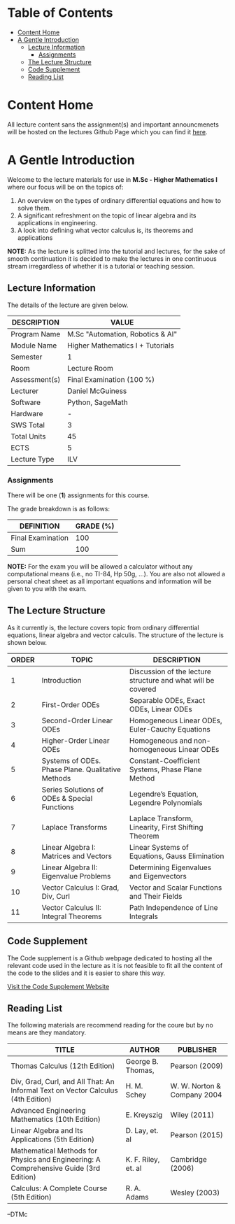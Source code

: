 # Table of Contents 

- [Content Home](#content-home)
- [A Gentle Introduction](#a-gentle-introduction)
  - [Lecture Information](#lecture-information)
    - [Assignments](#assignments)
  - [The Lecture Structure](#the-lecture-structure)
  - [Code Supplement](#code-supplement)
  - [Reading List](#reading-list)

# Content Home

All lecture content sans the assignment(s) and important announcmenets
will be hosted on the lectures Github Page which you can find it
[here](https://github.com/dTmC0945/L-MCI-MSc-Higher-Mathematics-I).

# A Gentle Introduction

Welcome to the lecture materials for use in **M.Sc - Higher Mathematics
I** where our focus will be on the topics of:

1.  An overview on the types of ordinary differential equations and how
    to solve them.
2.  A significant refreshment on the topic of linear algebra and its
    applications in engineering.
3.  A look into defining what vector calculus is, its theorems and
    applications

**NOTE:** As the lecture is splitted into the tutorial and lectures, for
the sake of smooth continuation it is decided to make the lectures in
one continuous stream irregardless of whether it is a tutorial or
teaching session.

## Lecture Information

The details of the lecture are given below.

| DESCRIPTION   | VALUE                            |
|---------------|----------------------------------|
| Program Name  | M.Sc "Automation, Robotics & AI" |
| Module Name   | Higher Mathematics I + Tutorials |
| Semester      | 1                                |
| Room          | Lecture Room                     |
| Assessment(s) | Final Examination (100 %)        |
| Lecturer      | Daniel McGuiness                 |
| Software      | Python, SageMath                 |
| Hardware      | \-                               |
| SWS Total     | 3                                |
| Total Units   | 45                               |
| ECTS          | 5                                |
| Lecture Type  | ILV                              |

### Assignments

There will be one (**1**) assignments for this course.

The grade breakdown is as follows:

| DEFINITION        | GRADE (%) |
|-------------------|-----------|
| Final Examination | 100       |
| Sum               | 100       |

**NOTE:** For the exam you will be allowed a calculator without any
computational means (i.e., no TI-84, Hp 50g, …). You are also not
allowed a personal cheat sheet as all important equations and
information will be given to you with the exam.

## The Lecture Structure

As it currently is, the lecture covers topic from ordinary differential
equations, linear algebra and vector calculis. The structure of the
lecture is shown below.

| ORDER | TOPIC | DESCRIPTION |
|----|----|----|
| 1 | Introduction | Discussion of the lecture structure and what will be covered |
| 2 | First-Order ODEs | Separable ODEs, Exact ODEs, Linear ODEs |
| 3 | Second-Order Linear ODEs | Homogeneous Linear ODEs, Euler-Cauchy Equations |
| 4 | Higher-Order Linear ODEs | Homogeneous and non-homogeneous Linear ODEs |
| 5 | Systems of ODEs. Phase Plane. Qualitative Methods | Constant-Coefficient Systems, Phase Plane Method |
| 6 | Series Solutions of ODEs & Special Functions | Legendre’s Equation, Legendre Polynomials |
| 7 | Laplace Transforms | Laplace Transform, Linearity, First Shifting Theorem |
| 8 | Linear Algebra I: Matrices and Vectors | Linear Systems of Equations, Gauss Elimination |
| 9 | Linear Algebra II: Eigenvalue Problems | Determining Eigenvalues and Eigenvectors |
| 10 | Vector Calculus I: Grad, Div, Curl | Vector and Scalar Functions and Their Fields |
| 11 | Vector Calculus II: Integral Theorems | Path Independence of Line Integrals |

## Code Supplement

The Code supplement is a Github webpage dedicated to hosting all the
relevant code used in the lecture as it is not feasible to fit all the
content of the code to the slides and it is easier to share this way.

[Visit the Code Supplement
Website](https://dtmc0945.github.io/L-MCI-MSc-Higher-Mathematics-I/)

## Reading List

The following materials are recommend reading for the coure but by no
means are they mandatory.

| TITLE | AUTHOR | PUBLISHER |
|----|----|----|
| Thomas Calculus (12th Edition) | George B. Thomas, | Pearson (2009) |
| Div, Grad, Curl, and All That: An Informal Text on Vector Calculus (4th Edition) | H. M. Schey | W. W. Norton & Company 2004 |
| Advanced Engineering Mathematics (10th Edition) | E. Kreyszig | Wiley (2011) |
| Linear Algebra and Its Applications (5th Edition) | D. Lay, et. al | Pearson (2015) |
| Mathematical Methods for Physics and Engineering: A Comprehensive Guide (3rd Edition) | K. F. Riley, et. al | Cambridge (2006) |
| Calculus: A Complete Course (5th Edition) | R. A. Adams | Wesley (2003) |

–DTMc
